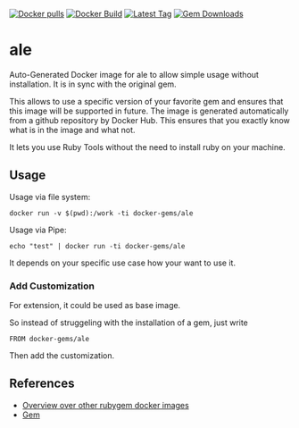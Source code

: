 [![Docker pulls](https://img.shields.io/docker/pulls/rubygem/ale.svg)](https://hub.docker.com/r/rubygem/ale/)
[![Docker Build](https://img.shields.io/docker/automated/rubygem/ale.svg)](https://hub.docker.com/r/rubygem/ale/)
[![Latest Tag](https://img.shields.io/github/tag/docker-rubygem/ale.svg)](https://hub.docker.com/r/rubygem/ale/)
[![Gem Downloads](https://img.shields.io/gem/dt/ale.svg)](https://rubygems.org/gems/ale/)
# ale

Auto-Generated Docker image for ale to allow simple usage without installation.
It is in sync with the original gem.

This allows to use a specific version of your favorite gem and ensures that this image will be supported in future.
The image is generated automatically from a github repository by Docker Hub.
This ensures that you exactly know what is in the image and what not.

It lets you use Ruby Tools without the need to install ruby on your machine.

## Usage

Usage via file system:

`docker run -v $(pwd):/work -ti docker-gems/ale`

Usage via Pipe:

`echo "test" | docker run -ti docker-gems/ale`

It depends on your specific use case how your want to use it.

### Add Customization

For extension, it could be used as base image.

So instead of struggeling with the installation of a gem, just write

`FROM docker-gems/ale`

Then add the customization.

## References

 - [Overview over other rubygem docker images](https://github.com/thinkbot/docker-rubygem)
 - [Gem](https://rubygems.org/gems/ale/)
